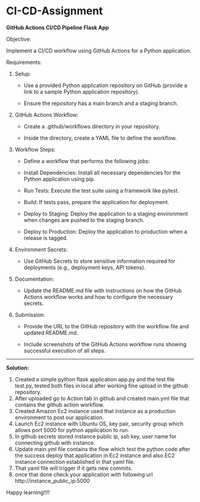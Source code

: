 # CI-CD-Assignment
**GitHub Actions CI/CD Pipeline Flask App**

Objective:

Implement a CI/CD workflow using GitHub Actions for a Python application.

Requirements:

1. Setup:

   - Use a provided Python application repository on GitHub (provide a link to a sample Python application repository).

   - Ensure the repository has a main branch and a staging branch.

2. GitHub Actions Workflow:

   - Create a .github/workflows directory in your repository.

   - Inside the directory, create a YAML file to define the workflow.

3. Workflow Steps:

     - Define a workflow that performs the following jobs:

     - Install Dependencies: Install all necessary dependencies for the Python application using pip.

     - Run Tests: Execute the test suite using a framework like pytest.

     - Build: If tests pass, prepare the application for deployment.

     - Deploy to Staging: Deploy the application to a staging environment when changes are pushed to the staging branch.

     - Deploy to Production: Deploy the application to production when a release is tagged.

4. Environment Secrets:

   - Use GitHub Secrets to store sensitive information required for deployments (e.g., deployment keys, API tokens).

5. Documentation:

   - Update the README.md file with instructions on how the GitHub Actions workflow works and how to configure the necessary secrets.

6. Submission:

   - Provide the URL to the GitHub repository with the workflow file and updated README.md.

   - Include screenshots of the GitHub Actions workflow runs showing successful execution of all steps.
-----------------------------------------------------------------------------------------------------------------------------------
**Solution:**

1. Created a simple python flask application app.py and the test file test.py, tested both files in local after working fine upload in the github repository.
2. After uploaded go to Action tab in github and created main.yml file that contains the github action workflow.
3. Created Amazon Ec2 instance used that instance as a production environment to post our application.
4. Launch Ec2 instance with Ubuntu OS, key pair, security group which allows port 5000 for python application to run.
5. In github secrets stored instance pubilc ip, ssh key, user name for connecting github with instance.
6. Update main.yml file contains the flow which test the python code after the success deploy that application in Ec2 instance and also EC2 instance connection established in that yaml file.
7. That yaml file will trigger if it gets new commits.
8. once that done check your application with following url http://instance_public_ip:5000

Happy learning!!!!
